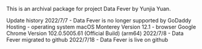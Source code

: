 This is an archival package for project Data Fever by Yunjia Yuan.

Update history
2022/7/7 - Data Fever is no longer supported by GoDaddy Hosting
          - operating system macOS Monterey Version 12.1
          - browser Google Chrome Version 102.0.5005.61 (Official Build) (arm64)
2022/7/8 - Data Fever migrated to github
2022/7/18 - Data Fever is live on github
